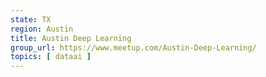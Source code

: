 ```yaml
---
state: TX
region: Austin
title: Austin Deep Learning
group_url: https://www.meetup.com/Austin-Deep-Learning/
topics: [ dataai ]
---
```

